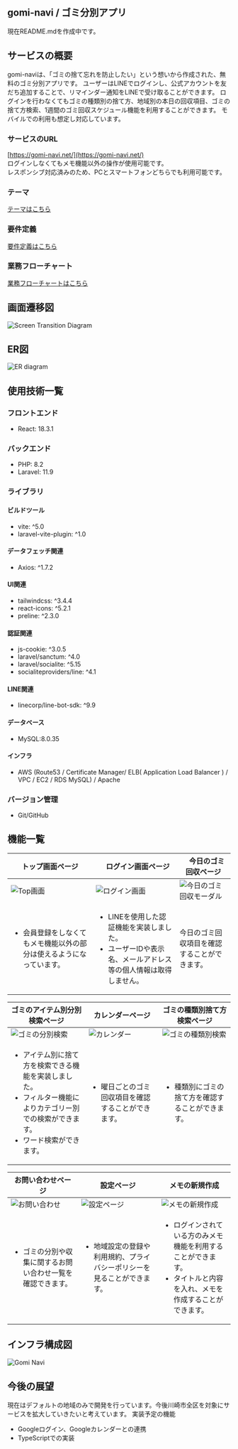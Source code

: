 ## gomi-navi / ゴミ分別アプリ
現在README.mdを作成中です。


## サービスの概要

gomi-naviは、「ゴミの捨て忘れを防止したい」という想いから作成された、無料のゴミ分別アプリです。  ユーザーはLINEでログインし、公式アカウントを友だち追加することで、リマインダー通知をLINEで受け取ることができます。  ログインを行わなくてもゴミの種類別の捨て方、地域別の本日の回収項目、ゴミの捨て方検索、1週間のゴミ回収スケジュール機能を利用することができます。  モバイルでの利用も想定し対応しています。

### サービスのURL

[https://gomi-navi.net/](https://gomi-navi.net/)<br>
ログインしなくてもメモ機能以外の操作が使用可能です。<br>
レスポンシブ対応済みのため、PCとスマートフォンどちらでも利用可能です。

### テーマ

[テーマはこちら](documents/THEMA.md)

### 要件定義

[要件定義はこちら](documents/REQUIREMENT_DEFINITION.md)

### 業務フローチャート

[業務フローチャートはこちら](documents/業務フローチャート.png)

## 画面遷移図

![Screen Transition Diagram](docs/screen-transition-diagram.png)

## ER図

![ER diagram](docs/ER%20diagram.png)

## 使用技術一覧

### フロントエンド

- React: 18.3.1

### バックエンド

- PHP: 8.2
- Laravel: 11.9


### ライブラリ

#### ビルドツール

- vite: ^5.0
- laravel-vite-plugin: ^1.0

#### データフェッチ関連

- Axios: ^1.7.2

#### UI関連

- tailwindcss: ^3.4.4
- react-icons: ^5.2.1
- preline: ^2.3.0

#### 認証関連

- js-cookie: ^3.0.5
- laravel/sanctum: ^4.0
- laravel/socialite: ^5.15
- socialiteproviders/line: ^4.1

#### LINE関連

- linecorp/line-bot-sdk: ^9.9

#### データベース

- MySQL:8.0.35


#### インフラ

- AWS (Route53 / Certificate Manager/ ELB( Application Load Balancer ) / VPC / EC2 / RDS MySQL)  / Apache

### バージョン管理

- Git/GitHub


## 機能一覧

| トップ画面ページ |　ログイン画面ページ |　今日のゴミ回収ページ|
| ---- | ---- | ----|
| ![Top画面](docs/app-view:top-page.png) | ![ログイン画面](docs/app-view:login-page.png) | ![今日のゴミ回収モーダル](docs/app-view:pick-up-page.png)|
| <ul><li>会員登録をしなくてもメモ機能以外の部分は使えるようになっています。</li></ul> | <ul><li>LINEを使用した認証機能を実装しました。</li><li>ユーザーIDや表示名、メールアドレス等の個人情報は取得しません。</li></ul> | 今日のゴミ回収項目を確認することができます。|

| ゴミのアイテム別分別検索ページ| カレンダーページ| ゴミの種類別捨て方検索ページ|
| ---- | ---- | ----|
| ![ゴミの分別検索](docs/app-view:item-page.png) | ![カレンダー](docs/app-view:calendar-page.png) | ![ゴミの種類別検索](docs/app-view:category-page.png)|
| <ul><li>アイテム別に捨て方を検索できる機能を実装しました。</li><li>フィルター機能によりカテゴリー別での検索ができます。</li><li>ワード検索ができます。</li></ul> | <ul><li>曜日ごとのゴミ回収項目を確認することができます。</li></ul> | <ul><li>種類別にゴミの捨て方を確認することができます。</li></ul> |

| お問い合わせページ | 設定ページ | メモの新規作成 |
| ---- | ---- | ----|
| ![お問い合わせ](docs/app-view:contact-page.png) | ![設定ページ](docs/app-view:setting-page.png) | ![メモの新規作成](docs/app-view:create-memo.png) |
| <ul><li>ゴミの分別や収集に関するお問い合わせ一覧を確認できます。</li></ul> | <ul><li>地域設定の登録や利用規約、プライバシーポリシーを見ることができます。</li></ul> | <ul><li>ログインされている方のみメモ機能を利用することができます。</li><li>タイトルと内容を入れ、メモを作成することができます。</li></ul> |

## インフラ構成図

![Gomi Navi](docs/gomi-navi.drawio.png)


## 今後の展望

現在はデフォルトの地域のみで開発を行っています。今後川崎市全区を対象にサービスを拡大していきたいと考えています。
実装予定の機能

- Googleログイン、Googleカレンダーとの連携
- TypeScriptでの実装
